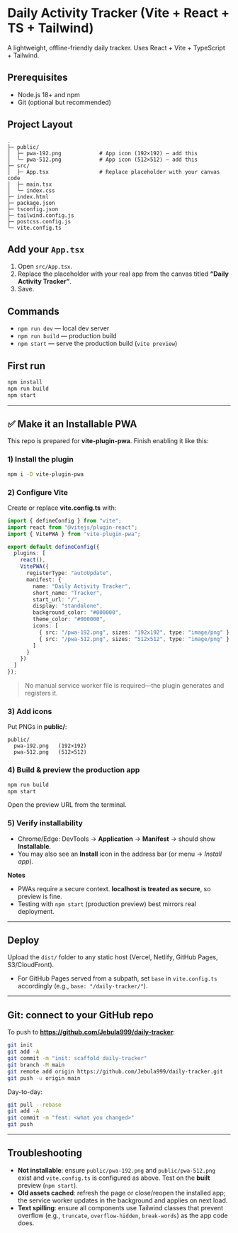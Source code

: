 # Daily Activity Tracker (Vite + React + TS + Tailwind)

A lightweight, offline-friendly daily tracker. Uses React + Vite + TypeScript + Tailwind.

## Prerequisites
- Node.js 18+ and npm
- Git (optional but recommended)

## Project Layout
```
.
├─ public/
│  ├─ pwa-192.png            # App icon (192×192) — add this
│  └─ pwa-512.png            # App icon (512×512) — add this
├─ src/
│  ├─ App.tsx                # Replace placeholder with your canvas code
│  ├─ main.tsx
│  └─ index.css
├─ index.html
├─ package.json
├─ tsconfig.json
├─ tailwind.config.js
├─ postcss.config.js
└─ vite.config.ts
```

## Add your `App.tsx`
1. Open `src/App.tsx`.
2. Replace the placeholder with your real app from the canvas titled **“Daily Activity Tracker”**.
3. Save.

## Commands
- `npm run dev` — local dev server
- `npm run build` — production build
- `npm start` — serve the production build (`vite preview`)

## First run
```bash
npm install
npm run build
npm start
```

---

## ✅ Make it an Installable PWA

This repo is prepared for **vite-plugin-pwa**. Finish enabling it like this:

### 1) Install the plugin
```bash
npm i -D vite-plugin-pwa
```

### 2) Configure Vite
Create or replace **vite.config.ts** with:
```ts
import { defineConfig } from "vite";
import react from "@vitejs/plugin-react";
import { VitePWA } from "vite-plugin-pwa";

export default defineConfig({
  plugins: [
    react(),
    VitePWA({
      registerType: "autoUpdate",
      manifest: {
        name: "Daily Activity Tracker",
        short_name: "Tracker",
        start_url: "/",
        display: "standalone",
        background_color: "#000000",
        theme_color: "#000000",
        icons: [
          { src: "/pwa-192.png", sizes: "192x192", type: "image/png" },
          { src: "/pwa-512.png", sizes: "512x512", type: "image/png" }
        ]
      }
    })
  ]
});
```

> No manual service worker file is required—the plugin generates and registers it.

### 3) Add icons
Put PNGs in **public/**:
```
public/
  pwa-192.png   (192×192)
  pwa-512.png   (512×512)
```

### 4) Build & preview the production app
```bash
npm run build
npm start
```
Open the preview URL from the terminal.

### 5) Verify installability
- Chrome/Edge: DevTools → **Application** → **Manifest** → should show **Installable**.
- You may also see an **Install** icon in the address bar (or menu → *Install app*).

**Notes**
- PWAs require a secure context. **localhost is treated as secure**, so preview is fine.
- Testing with `npm start` (production preview) best mirrors real deployment.

---

## Deploy
Upload the `dist/` folder to any static host (Vercel, Netlify, GitHub Pages, S3/CloudFront).
- For GitHub Pages served from a subpath, set `base` in `vite.config.ts` accordingly (e.g., `base: "/daily-tracker/"`).

---

## Git: connect to your GitHub repo
To push to **https://github.com/Jebula999/daily-tracker**:

```bash
git init
git add -A
git commit -m "init: scaffold daily-tracker"
git branch -M main
git remote add origin https://github.com/Jebula999/daily-tracker.git
git push -u origin main
```

Day-to-day:
```bash
git pull --rebase
git add -A
git commit -m "feat: <what you changed>"
git push
```

---

## Troubleshooting
- **Not installable**: ensure `public/pwa-192.png` and `public/pwa-512.png` exist and `vite.config.ts` is configured as above. Test on the **built** preview (`npm start`).
- **Old assets cached**: refresh the page or close/reopen the installed app; the service worker updates in the background and applies on next load.
- **Text spilling**: ensure all components use Tailwind classes that prevent overflow (e.g., `truncate`, `overflow-hidden`, `break-words`) as the app code does.
